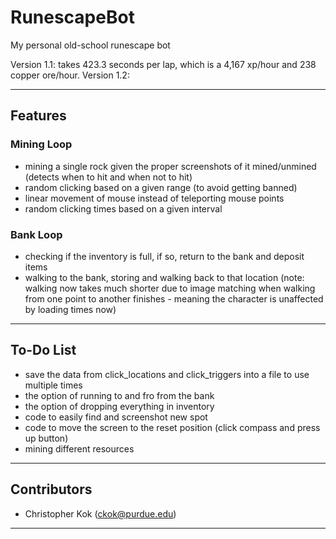 # RunescapeBot
My personal old-school runescape bot

Version 1.1: takes 423.3 seconds per lap, which is a 4,167 xp/hour and 238 copper ore/hour.
Version 1.2: 

---

## Features
### Mining Loop
- mining a single rock given the proper screenshots of it mined/unmined (detects when to hit and when not to hit)
- random clicking based on a given range (to avoid getting banned)
- linear movement of mouse instead of teleporting mouse points 
- random clicking times based on a given interval 

### Bank Loop
- checking if the inventory is full, if so, return to the bank and deposit items
- walking to the bank, storing and walking back to that location (note: walking now takes much shorter due to image matching when walking from one point to another finishes - meaning the character is unaffected by loading times now)

---

## To-Do List
- save the data from click_locations and click_triggers into a file to use multiple times
- the option of running to and fro from the bank
- the option of dropping everything in inventory
- code to easily find and screenshot new spot
- code to move the screen to the reset position (click compass and press up button)
- mining different resources

---

## Contributors
- Christopher Kok (<ckok@purdue.edu>)

---
